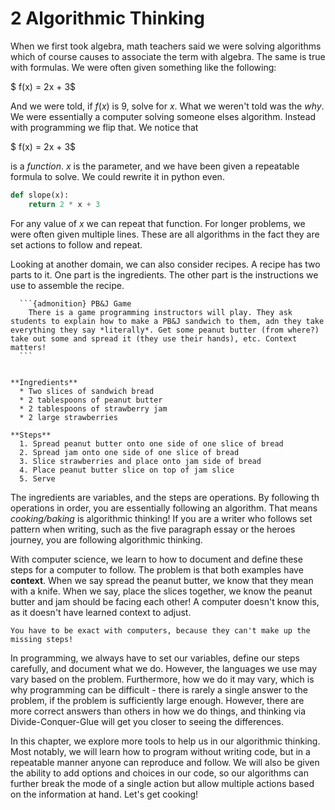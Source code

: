 # 2 Algorithmic Thinking

When we first took algebra, math teachers said we were solving algorithms which of course causes to associate the term with algebra. The same is true with formulas. We were often given something like the following:

$ f(x) = 2x + 3$

And we were told, if $f(x)$ is 9, solve for $x$. What we weren't told was the *why*. We were essentially a computer solving someone elses algorithm. Instead with programming we flip that. We notice that 

$ f(x)  = 2x + 3$

is a *function*. $x$ is the parameter, and we have been given a repeatable formula to solve. We could rewrite it in python even. 

```python
def slope(x):
    return 2 * x + 3
```

For any value of $x$ we can repeat that function. For longer problems, we were often given multiple lines. These are all algorithms in the fact they are set actions to follow and repeat. 

Looking at  another domain, we can also consider recipes. A recipe has two parts to it. One part is the ingredients. The other part is the instructions we use to assemble the recipe. 

````{margin} 
  ```{admonition} PB&J Game  
    There is a game programming instructors will play. They ask students to explain how to make a PB&J sandwich to them, adn they take everything they say *literally*. Get some peanut butter (from where?) take out some and spread it (they use their hands), etc. Context matters!
  ```
````


```{card} Million Dollar Sandwich

**Ingredients**  
  * Two slices of sandwich bread
  * 2 tablespoons of peanut butter
  * 2 tablespoons of strawberry jam
  * 2 large strawberries

**Steps**  
  1. Spread peanut butter onto one side of one slice of bread
  2. Spread jam onto one side of one slice of bread
  3. Slice strawberries and place onto jam side of bread
  4. Place peanut butter slice on top of jam slice
  5. Serve
```
The ingredients are variables, and the steps are operations. By following th operations in order, you are essentially following an algorithm. That means *cooking/baking* is algorithmic thinking! If you are a writer who follows set pattern when writing, such as the five paragraph essay or the heroes journey, you are following algorithmic thinking. 

With computer science, we learn to how to document and define these steps for a computer to follow. The problem is that both examples have **context**. When we say spread the peanut butter, we know that they mean with a knife. When we say, place the slices together, we know the peanut butter and jam should be facing each other! A computer doesn't know this, as it doesn't have learned context to adjust. 

```{epigraph}
You have to be exact with computers, because they can't make up the missing steps!
```

In programming, we always have to set our variables, define our steps carefully, and document what we do. However, the languages we use may vary based on the problem. Furthermore, how we do it may vary, which is why  programming can be difficult - there is rarely a single answer to the problem, if the problem is sufficiently large enough. However, there are more correct answers than others in how we do things, and thinking via Divide-Conquer-Glue will get you closer to seeing the differences. 

In this chapter, we explore more tools to help us in our algorithmic thinking. Most notably, we will learn how to program without writing code, but in a repeatable manner anyone can reproduce and follow. We will also be given the ability to add options and choices in our code, so our algorithms can further break the mode of a single action but allow multiple actions based on the information at hand. Let's get cooking! 
